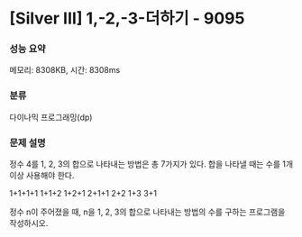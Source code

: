 # [Silver III] 1,-2,-3-더하기 - 9095

### 성능 요약

메모리: 8308KB, 시간: 8308ms

### 분류

다이나믹 프로그래밍(dp)

### 문제 설명

정수 4를 1, 2, 3의 합으로 나타내는 방법은 총 7가지가 있다. 합을 나타낼 때는 수를 1개 이상 사용해야 한다.


 1+1+1+1
 1+1+2
 1+2+1
 2+1+1
 2+2
 1+3
 3+1


정수 n이 주어졌을 때, n을 1, 2, 3의 합으로 나타내는 방법의 수를 구하는 프로그램을 작성하시오.

